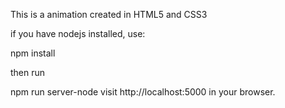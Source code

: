 This is a animation created in HTML5 and CSS3

if you have nodejs installed, use:


npm install

then run

npm run server-node
visit http://localhost:5000 in your browser.
